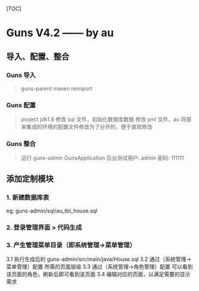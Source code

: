 [TOC]

# Guns V4.2 —— by au

## 导入、配置、整合

### Guns 导入

> guns-parent
> maven reimport

### Guns 配置

> project jdk1.8
> 修改 sql 文件，初始化数据库数据
> 修改 yml 文件，au 将原来集成的环境的配置文件修改为了分开的，便于直观修改

### Guns 整合

> 运行 guns-admin GunsApplication
> 后台测试用户: admin 密码: 111111

## 添加定制模块

### 1. 新建数据库表
eg: guns-admin/sql/au_tbl_house.sql

### 2. 登录管理界面 > 代码生成 
### 3. 产生管理菜单目录（即系统管理->菜单管理）
3.1 执行生成后的 guns-admin/src/main/java/House.sql
3.2 通过（系统管理->菜单管理）配置 所需的页面层级
3.3 通过（系统管理->角色管理）配置 可以看到该页面的角色，刷新后即可看到该页面
3.4 编辑对应的页面，以满足需要的显示需求


